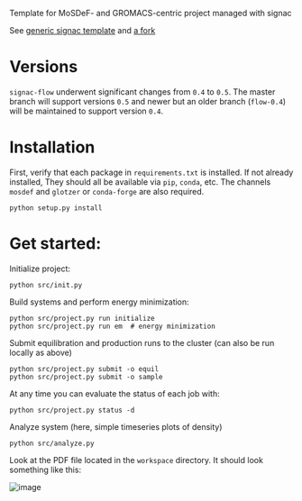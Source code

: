 Template for MoSDeF- and GROMACS-centric project managed with signac

See [generic signac template](https://github.com/glotzerlab/signac-project-template) and [a fork](https://github.com/summeraz/monolayer_screening)

# Versions

`signac-flow` underwent significant changes from `0.4` to `0.5`. The master
branch will support versions `0.5` and newer but an older branch (`flow-0.4`)
will be maintained to support version `0.4`.

# Installation

First, verify that each package in `requirements.txt` is installed. If not
already installed, They should all be available via `pip`, `conda`, etc.
The channels `mosdef` and `glotzer` or `conda-forge` are also required.

```
python setup.py install
```

# Get started:

Initialize project:

```
python src/init.py
```

Build systems and perform energy minimization:

```
python src/project.py run initialize
python src/project.py run em  # energy minimization
```

Submit equilibration and production runs to the cluster
(can also be run locally as above)

```
python src/project.py submit -o equil
python src/project.py submit -o sample
```

At any time you can evaluate the status of each job with:

```
python src/project.py status -d
```

Analyze system (here, simple timeseries plots of density)

```
python src/analyze.py
```

Look at the PDF file located in the ```workspace``` directory. It should look something like this:

![image](https://user-images.githubusercontent.com/7935382/28077533-a8a43f84-6627-11e7-9370-1206160d185d.png)
